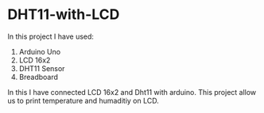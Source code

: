 # DHT11-with-LCD
In this project I have used:
1. Arduino Uno
2. LCD 16x2
3. DHT11 Sensor
4. Breadboard

In this I have connected LCD 16x2 and Dht11 with arduino. This project allow us to print temperature and humaditiy on LCD. 
